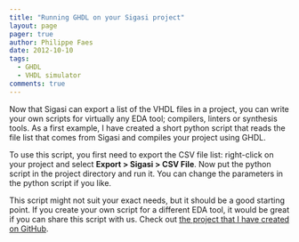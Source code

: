 ```yaml
---
title: "Running GHDL on your Sigasi project"
layout: page 
pager: true
author: Philippe Faes
date: 2012-10-10
tags: 
  - GHDL
  - VHDL simulator
comments: true
---
```


Now that Sigasi can export a list of the VHDL files in a project, you can write your own scripts for virtually any EDA tool; compilers, linters or synthesis tools. As a first example, I have created a short python script that reads the file list that comes from Sigasi and compiles your project using GHDL.

To use this script, you first need to export the CSV file list: right-click on your project and select **Export > Sigasi > CSV File**. Now put the python script in the project directory and run it. You can change the parameters in the python script if you like.

This script might not suit your exact needs, but it should be a good starting point. If you create your own script for a different EDA tool, it would be great if you can share this script with us. Check out [the project that I have created on GitHub](https://github.com/philippefaes/sigasi-csv-build).